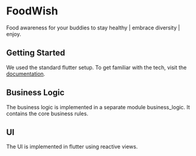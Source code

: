 # FoodWish

Food awareness for your buddies to stay healthy | embrace diversity | enjoy.

## Getting Started

We used the standard flutter setup. To get familiar with the tech, visit the
[documentation](http://flutter.io/).

## Business Logic

The business logic is implemented in a separate module business_logic. It
contains the core business rules.

## UI

The UI is implemented in flutter using reactive views.
